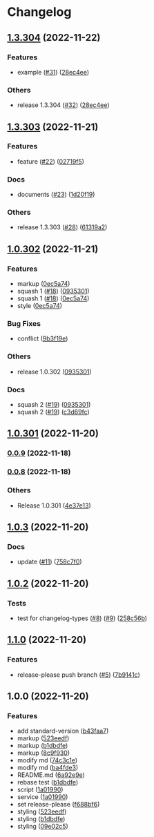 # Changelog

## [1.3.304](https://github.com/p-acid/auto-change-log-test/compare/v1.3.303...v1.3.304) (2022-11-22)


### Features

* example ([#31](https://github.com/p-acid/auto-change-log-test/issues/31)) ([28ec4ee](https://github.com/p-acid/auto-change-log-test/commit/28ec4eeee14d9be2795f0055b7aab46ab714e69d))


### Others

* release 1.3.304 ([#32](https://github.com/p-acid/auto-change-log-test/issues/32)) ([28ec4ee](https://github.com/p-acid/auto-change-log-test/commit/28ec4eeee14d9be2795f0055b7aab46ab714e69d))

## [1.3.303](https://github.com/p-acid/auto-change-log-test/compare/v1.0.302...v1.3.303) (2022-11-21)

### Features

- feature ([#22](https://github.com/p-acid/auto-change-log-test/issues/22)) ([02719f5](https://github.com/p-acid/auto-change-log-test/commit/02719f53aef69a5b9b9bc83ff901720e33244a9b))

### Docs

- documents ([#23](https://github.com/p-acid/auto-change-log-test/issues/23)) ([1d20f19](https://github.com/p-acid/auto-change-log-test/commit/1d20f1998ef92b4614ffdef772fd70c6bf0e44e0))

### Others

- release 1.3.303 ([#28](https://github.com/p-acid/auto-change-log-test/issues/28)) ([61319a2](https://github.com/p-acid/auto-change-log-test/commit/61319a2b41a7f9ea68018988335f537c957e4082))

## [1.0.302](https://github.com/p-acid/auto-change-log-test/compare/v1.1.0...v1.0.302) (2022-11-21)

### Features

- markup ([0ec5a74](https://github.com/p-acid/auto-change-log-test/commit/0ec5a746df20df9e9379ca646021e8ae22962819))
- squash 1 ([#18](https://github.com/p-acid/auto-change-log-test/issues/18)) ([0935301](https://github.com/p-acid/auto-change-log-test/commit/0935301da9ec8a084aac9ced278f51b0496d2b63))
- squash 1 ([#18](https://github.com/p-acid/auto-change-log-test/issues/18)) ([0ec5a74](https://github.com/p-acid/auto-change-log-test/commit/0ec5a746df20df9e9379ca646021e8ae22962819))
- style ([0ec5a74](https://github.com/p-acid/auto-change-log-test/commit/0ec5a746df20df9e9379ca646021e8ae22962819))

### Bug Fixes

- conflict ([9b3f19e](https://github.com/p-acid/auto-change-log-test/commit/9b3f19edfcb53cd28b8d5f0d7979a415f488d6da))

### Others

- release 1.0.302 ([0935301](https://github.com/p-acid/auto-change-log-test/commit/0935301da9ec8a084aac9ced278f51b0496d2b63))

### Docs

- squash 2 ([#19](https://github.com/p-acid/auto-change-log-test/issues/19)) ([0935301](https://github.com/p-acid/auto-change-log-test/commit/0935301da9ec8a084aac9ced278f51b0496d2b63))
- squash 2 ([#19](https://github.com/p-acid/auto-change-log-test/issues/19)) ([c3d69fc](https://github.com/p-acid/auto-change-log-test/commit/c3d69fcc00c500595f09004295995b47beb0d1c7))

## [1.0.301](https://github.com/p-acid/auto-change-log-test/compare/v1.0.3...v1.0.301) (2022-11-20)

### [0.0.9](https://github.com/p-acid/auto-change-log-test/compare/v0.0.8...v0.0.9) (2022-11-18)

### [0.0.8](https://github.com/p-acid/auto-change-log-test/compare/v0.0.7...v0.0.8) (2022-11-18)

### Others

- Release 1.0.301 ([4e37e13](https://github.com/p-acid/auto-change-log-test/commit/4e37e13a8485a42f5e901e8433414ddc8d6bd11f))

## [1.0.3](https://github.com/p-acid/auto-change-log-test/compare/v1.0.2...v1.0.3) (2022-11-20)

### Docs

- update ([#11](https://github.com/p-acid/auto-change-log-test/issues/11)) ([758c7f0](https://github.com/p-acid/auto-change-log-test/commit/758c7f0fa29a626c321319d0a8076d25925c759a))

## [1.0.2](https://github.com/p-acid/auto-change-log-test/compare/v1.0.1...v1.0.2) (2022-11-20)

### Tests

- test for changelog-types ([#8](https://github.com/p-acid/auto-change-log-test/issues/8)) ([#9](https://github.com/p-acid/auto-change-log-test/issues/9)) ([258c56b](https://github.com/p-acid/auto-change-log-test/commit/258c56b767dec1ed9c921e4cbc131715ea0206a5))

## [1.1.0](https://github.com/p-acid/auto-change-log-test/compare/v1.0.0...v1.1.0) (2022-11-20)

### Features

- release-please push branch ([#5](https://github.com/p-acid/auto-change-log-test/issues/5)) ([7b9141c](https://github.com/p-acid/auto-change-log-test/commit/7b9141c88a44714c2a94ba22faff96e7d55c7be5))

## 1.0.0 (2022-11-20)

### Features

- add standard-version ([b43faa7](https://github.com/p-acid/auto-change-log-test/commit/b43faa7d393f4b09d99b6f3d17e04b84f874c88e))
- markup ([523eedf](https://github.com/p-acid/auto-change-log-test/commit/523eedf922db812d9e0bcb16e9535a330913ae9d))
- markup ([b1dbdfe](https://github.com/p-acid/auto-change-log-test/commit/b1dbdfe9dac9452bc944a2b8d89aa45266f1f961))
- markup ([8c9f930](https://github.com/p-acid/auto-change-log-test/commit/8c9f930cbde598908019b703f3f580089b2c916d))
- modify md ([74c3c1e](https://github.com/p-acid/auto-change-log-test/commit/74c3c1e98ff00d78514341d4b4fcff262f72865e))
- modify md ([ba4fde3](https://github.com/p-acid/auto-change-log-test/commit/ba4fde3633919d6559b6ea886a40c6fd06a1e345))
- README.md ([6a92e9e](https://github.com/p-acid/auto-change-log-test/commit/6a92e9e439ff261ba6b1cfc62e0016c5235ee777))
- rebase test ([b1dbdfe](https://github.com/p-acid/auto-change-log-test/commit/b1dbdfe9dac9452bc944a2b8d89aa45266f1f961))
- script ([1a01990](https://github.com/p-acid/auto-change-log-test/commit/1a019909ac49b4f696fae7370e6fc0651acdc894))
- service ([1a01990](https://github.com/p-acid/auto-change-log-test/commit/1a019909ac49b4f696fae7370e6fc0651acdc894))
- set release-please ([f688bf6](https://github.com/p-acid/auto-change-log-test/commit/f688bf6bacfed48bb895131e590a53d0381421ac))
- styling ([523eedf](https://github.com/p-acid/auto-change-log-test/commit/523eedf922db812d9e0bcb16e9535a330913ae9d))
- styling ([b1dbdfe](https://github.com/p-acid/auto-change-log-test/commit/b1dbdfe9dac9452bc944a2b8d89aa45266f1f961))
- styling ([09e02c5](https://github.com/p-acid/auto-change-log-test/commit/09e02c5f8ee80d7e01c1d16ab71cdd994d7288ec))
